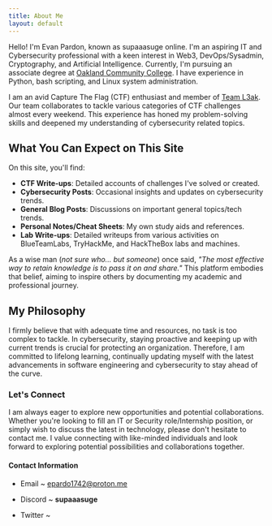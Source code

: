 ```yaml
---
title: About Me
layout: default
---
```


Hello! I'm Evan Pardon, known as supaaasuge online. I'm an aspiring IT and Cybersecurity professional with a keen interest in Web3, DevOps/Sysadmin, Cryptography, and Artificial Intelligence. Currently, I'm pursuing an associate degree at [Oakland Community College](https://www.oaklandcc.edu/). I have experience in Python, bash scripting, and Linux system administration.


I am an avid Capture The Flag (CTF) enthusiast and member of [Team L3ak](https://l3ak.team/). Our team collaborates to tackle various categories of CTF challenges almost every weekend. This experience has honed my problem-solving skills and deepened my understanding of cybersecurity related topics.

## What You Can Expect on This Site

On this site, you'll find:
- **CTF Write-ups**: Detailed accounts of challenges I've solved or created.
- **Cybersecurity Posts**: Occasional insights and updates on cybersecurity trends.
- **General Blog Posts**: Discussions on important general topics/tech trends.
- **Personal Notes/Cheat Sheets**: My own study aids and references.
- **Lab Write-ups**: Detailed writeups from various activities on BlueTeamLabs, TryHackMe, and HackTheBox labs and machines.

As a wise man (*not sure who... but someone*) once said, *"The most effective way to retain knowledge is to pass it on and share."* This platform embodies that belief, aiming to inspire others by documenting my academic and professional journey.

## My Philosophy

I firmly believe that with adequate time and resources, no task is too complex to tackle. In cybersecurity, staying proactive and keeping up with current trends is crucial for protecting an organization. Therefore, I am committed to lifelong learning, continually updating myself with the latest advancements in software engineering and cybersecurity to stay ahead of the curve.

### Let's Connect

I am always eager to explore new opportunities and potential collaborations. Whether you're looking to fill an IT or Security role/Internship position, or simply wish to discuss the latest in technology, please don't hesitate to contact me. I value connecting with like-minded individuals and look forward to exploring potential possibilities and collaborations together.

#### Contact Information
- Email ~ [epardo1742@proton.me](mailto:epardo1742@proton.me)

- Discord ~ **supaaasuge**
- Twitter ~  